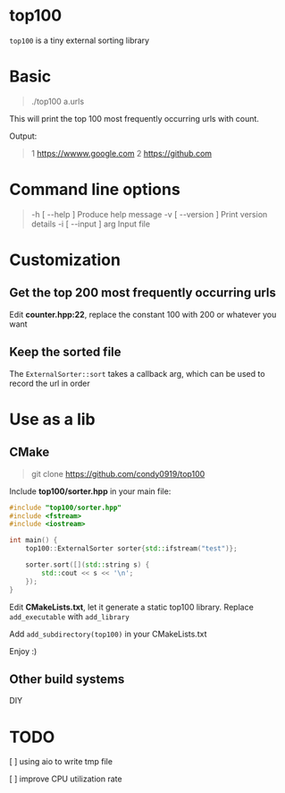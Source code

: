 top100
========

`top100` is a tiny external sorting library

# Basic

> ./top100 a.urls

This will print the top 100 most frequently occurring urls with count.

Output:

> 1 https://wwww.google.com
2 https://github.com

# Command line options

> -h [ --help ]         Produce help message
-v [ --version ]      Print version details
-i [ --input ] arg    Input file

# Customization

## Get the top 200 most frequently occurring urls

Edit **counter.hpp:22**, replace the constant 100 with 200 or whatever you want

## Keep the sorted file

The `ExternalSorter::sort` takes a callback arg, which can be used to record the url in order

# Use as a lib

## CMake

> git clone https://github.com/condy0919/top100

Include **top100/sorter.hpp** in your main file:

```cpp
#include "top100/sorter.hpp"
#include <fstream>
#include <iostream>

int main() {
    top100::ExternalSorter sorter{std::ifstream("test")};

    sorter.sort([](std::string s) {
        std::cout << s << '\n';
    });
}
```

Edit **CMakeLists.txt**, let it generate a static top100 library. Replace `add_executable` with `add_library`

Add `add_subdirectory(top100)` in your CMakeLists.txt

Enjoy :)

## Other build systems

DIY

# TODO

[ ] using aio to write tmp file

[ ] improve CPU utilization rate
